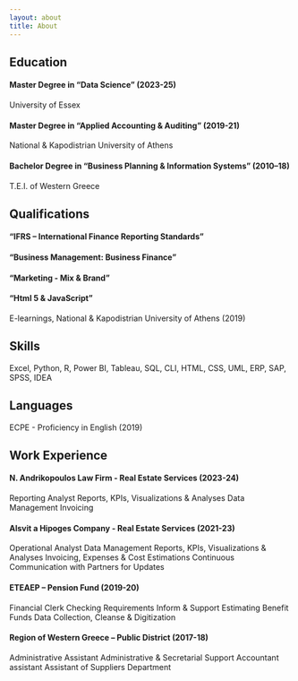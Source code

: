 ```yaml
---
layout: about
title: About
---
```


## Education

#### Master Degree in “Data Science” (2023-25)
University of Essex

#### Master Degree in “Applied Accounting & Auditing” (2019-21)
National & Kapodistrian University of Athens

#### Bachelor Degree in “Business Planning & Information Systems” (2010–18)
T.E.I. of Western Greece


## Qualifications

#### “IFRS – International Finance Reporting Standards”
#### “Business Management: Business Finance”
#### “Marketing - Mix & Brand”
#### “Html 5 & JavaScript”
E-learnings, National & Kapodistrian University of Athens (2019)


## Skills

Excel, Python, R, Power BI, Tableau, SQL, CLI, HTML, CSS, UML, ERP, SAP, SPSS, IDEA


## Languages

ECPE - Proficiency in English (2019)


## Work Experience

#### N. Andrikopoulos Law Firm - Real Estate Services (2023-24)
Reporting Analyst
Reports, KPIs, Visualizations & Analyses
Data Management
Invoicing

#### Alsvit a Hipoges Company - Real Estate Services (2021-23)
Operational Analyst
Data Management
Reports, KPIs, Visualizations & Analyses
Invoicing, Expenses & Cost Estimations
Continuous Communication with Partners for Updates

#### ETEAEP – Pension Fund (2019-20)
Financial Clerk
Checking Requirements
Inform & Support
Estimating Benefit Funds
Data Collection, Cleanse & Digitization

#### Region of Western Greece – Public District (2017-18)
Administrative Assistant
Administrative & Secretarial Support
Accountant assistant
Assistant of Suppliers Department
